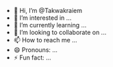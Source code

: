 - 👋 Hi, I’m @Takwakraiem
- 👀 I’m interested in ...
- 🌱 I’m currently learning ...
- 💞️ I’m looking to collaborate on ...
- 📫 How to reach me ...
- 😄 Pronouns: ...
- ⚡ Fun fact: ...

<!---
Takwakraiem/Takwakraiem is a ✨ special ✨ repository because its `README.md` (this file) appears on your GitHub profile.
You can click the Preview link to take a look at your changes.
--->
